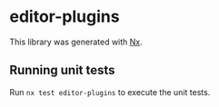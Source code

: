 # editor-plugins

This library was generated with [Nx](https://nx.dev).

## Running unit tests

Run `nx test editor-plugins` to execute the unit tests.
